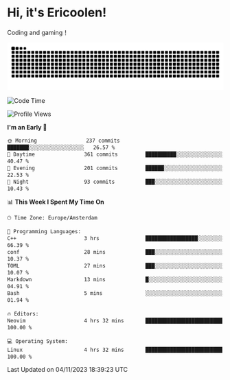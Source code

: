 # Hi, it's Ericoolen!
Coding and gaming！

<picture>
  <source media="(prefers-color-scheme: dark)" srcset="https://raw.githubusercontent.com/Eric-Song-Nop/Eric-Song-Nop/output/github-contribution-grid-snake-dark.svg">
  <source media="(prefers-color-scheme: light)" srcset="https://raw.githubusercontent.com/Eric-Song-Nop/Eric-Song-Nop/output/github-contribution-grid-snake.svg">
  <img alt="github contribution grid snake animation" src="https://raw.githubusercontent.com/Eric-Song-Nop/Eric-Song-Nop/output/github-contribution-grid-snake.svg">
</picture>

<!--START_SECTION:waka-->
![Code Time](http://img.shields.io/badge/Code%20Time-1%2C082%20hrs%208%20mins-blue)

![Profile Views](http://img.shields.io/badge/Profile%20Views-0-blue)

**I'm an Early 🐤** 

```text
🌞 Morning                237 commits         ███████░░░░░░░░░░░░░░░░░░   26.57 % 
🌆 Daytime                361 commits         ██████████░░░░░░░░░░░░░░░   40.47 % 
🌃 Evening                201 commits         ██████░░░░░░░░░░░░░░░░░░░   22.53 % 
🌙 Night                  93 commits          ███░░░░░░░░░░░░░░░░░░░░░░   10.43 % 
```


📊 **This Week I Spent My Time On** 

```text
🕑︎ Time Zone: Europe/Amsterdam

💬 Programming Languages: 
C++                      3 hrs               █████████████████░░░░░░░░   66.39 % 
conf                     28 mins             ███░░░░░░░░░░░░░░░░░░░░░░   10.37 % 
TOML                     27 mins             ███░░░░░░░░░░░░░░░░░░░░░░   10.07 % 
Markdown                 13 mins             █░░░░░░░░░░░░░░░░░░░░░░░░   04.91 % 
Bash                     5 mins              ░░░░░░░░░░░░░░░░░░░░░░░░░   01.94 % 

🔥 Editors: 
Neovim                   4 hrs 32 mins       █████████████████████████   100.00 % 

💻 Operating System: 
Linux                    4 hrs 32 mins       █████████████████████████   100.00 % 
```


 Last Updated on 04/11/2023 18:39:23 UTC
<!--END_SECTION:waka-->
